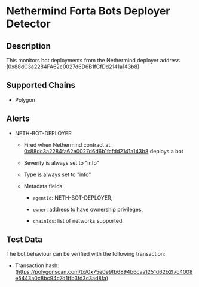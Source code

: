 # Nethermind Forta Bots Deployer Detector

## Description
This  monitors bot deployments from the Nethermind deployer address (0x88dC3a2284FA62e0027d6D6B1fCfDd2141a143b8)

## Supported Chains

- Polygon

## Alerts
- NETH-BOT-DEPLOYER
  - Fired when Nethermind contract at: [0x88dc3a2284fa62e0027d6d6b1fcfdd2141a143b8](https://polygonscan.com/tx/0x88dc3a2284fa62e0027d6d6b1fcfdd2141a143b8) deploys a bot
  - Severity is always set to "info" 
  - Type is always set to "info" 
  - Metadata fields:

     - `agentId`: NETH-BOT-DEPLOYER,

     - `owner`: address to have ownership privileges,

    - `chainIds`: list of networks supported 

## Test Data

The bot behaviour can be verified with the following transaction:
- Transaction hash: (https://polygonscan.com/tx/0x75e0e9fb6894b6caa1251d62b2f7c4008e5443a0c8bc94c7d1ffb3fd3c3ad8fa)
